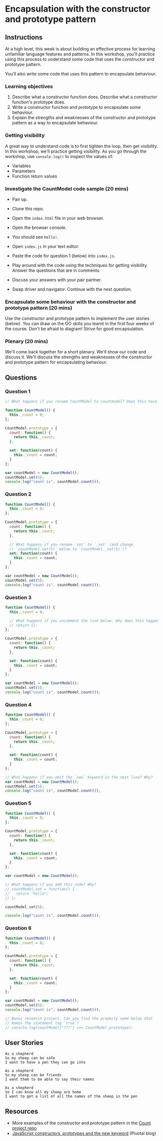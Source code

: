 # Encapsulation with the constructor and prototype pattern

## Instructions

At a high level, this week is about building an effective process for learning unfamiliar language features and patterns.  In this workshop, you'll practice using this process to understand some code that uses the constructor and prototype pattern.

You'll also write some code that uses this pattern to encapsulate behaviour.

### Learning objectives

1. Describe what a constructor function does.  Describe what a constructor function's prototype does.
2. Write a constructor function and prototype to encapsulate some behaviour.
3. Explain the strengths and weaknesses of the constructor and prototype pattern as a way to encapsulate behaviour.

### Getting visibility

A great way to understand code is to first tighten the loop, then get visibility.  In this workshop, we'll practice getting visibility.  As you go through the workshop, use `console.log()` to inspect the values of:

* Variables
* Parameters
* Function return values

### Investigate the CountModel code sample (20 mins)

* Pair up.

* Clone this repo.

* Open the `index.html` file in your web browser.

* Open the browser console.

* You should see `hello!`.

* Open `index.js` in your text editor.

* Paste the code for question 1 (below) into `index.js`.

* Play around with the code using the techniques for getting visibility. Answer the questions that are in comments.

* Discuss your answers with your pair partner.

* Swap driver and navigator.  Continue with the next question.

### Encapsulate some behaviour with the constructor and prototype pattern (20 mins)

Use the constructor and prototype pattern to implement the user stories (below).  You can draw on the OO skills you learnt in the first four weeks of the course.  Don't be afraid to diagram! Strive for good encapsulation.

### Plenary (20 mins)

We'll come back together for a short plenary.  We'll show our code and discuss it.  We'll discuss the strengths and weaknesses of the constructor and prototype pattern for encapsulating behaviour.

## Questions

### Question 1

```js
// What happens if you rename CountModel to countmodel? Does this have any ramifications?

function CountModel() {
  this._count = 0;
};

CountModel.prototype = {
  count: function() {
    return this._count;
  },

  set: function(count) {
    this._count = count;
  }
};

var countModel = new CountModel();
countModel.set(5);
console.log("count is", countModel.count());
```

### Question 2

```js
function CountModel() {
  this._count = 0;
};

CountModel.prototype = {
  count: function() {
    return this._count;
  },

  // What happens if you rename `set` to `_set` (and change
  // `countModel.set(5)` below to `countModel._set(5)`)?
  set: function(count) {
    this._count = count;
  }
};

var countModel = new CountModel();
countModel.set(5);
console.log("count is", countModel.count());
```

### Question 3

```js
function CountModel() {
  this._count = 0;

  // What happens if you uncomment the line below. Why does this happen?
  // return {};
};

CountModel.prototype = {
  count: function() {
    return this._count;
  },

  set: function(count) {
    this._count = count;
  }
};

var countModel = new CountModel();
countModel.set(5);
console.log("count is", countModel.count());
```

### Question 4

```js
function CountModel() {
  this._count = 0;
};

CountModel.prototype = {
  count: function() {
    return this._count;
  },

  set: function(count) {
    this._count = count;
  }
};

// What happens if you omit the `new` keyword in the next line? Why?
var countModel = new CountModel();
countModel.set(5);
console.log("count is", countModel.count());
```

### Question 5

```js
function CountModel() {
  this._count = 0;
};

CountModel.prototype = {
  count: function() {
    return this._count;
  },

  set: function(count) {
    this._count = count;
  }
};

var countModel = new CountModel();

// What happens if you add this code? Why?
// countModel.set = function() {
//   return "hello";
// };

countModel.set(5);

console.log("count is", countModel.count());
```

### Question 6

```js
function CountModel() {
  this._count = 0;
};

CountModel.prototype = {
  count: function() {
    return this._count;
  },

  set: function(count) {
    this._count = count;
  }
};

var countModel = new CountModel();
countModel.set(5);
console.log("count is", countModel.count());

// Bonus research project. Can you find the property name below that
// makes the statement log `true`?
// console.log(countModel["???"] === CountModel.prototype);
```

## User Stories

```
As a shepherd
So my sheep can be safe
I want to have a pen they can go into
```

```
As a shepherd
So my sheep can be friends
I want them to be able to say their names
```

```
As a shepherd
So I can know all my sheep are home
I want to get a list of all the names of the sheep in the pen
```

## Resources

- More examples of the constructor and prototype pattern in the [Count project repo](https://github.com/maryrosecook/count)
- [JavaScript constructors, prototypes and the new keyword](https://blog.pivotal.io/labs/labs/javascript-constructors-prototypes-and-the-new-keyword) (Pivotal blog)
